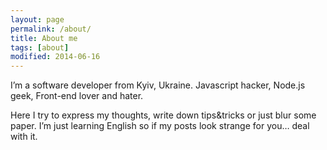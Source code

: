 ```yaml
---
layout: page
permalink: /about/
title: About me
tags: [about]
modified: 2014-06-16
---
```

I’m a software developer from Kyiv, Ukraine.
Javascript hacker, Node.js geek, Front-end lover and hater.

Here I try to express my thoughts, write down tips&tricks or just blur some paper.
I’m just learning English so if my posts look strange for you… deal with it.
